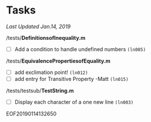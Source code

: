 # Tasks   
*Last Updated Jan.14, 2019*  
  
  
/tests/**DefinitionsofInequality.m**  
- [ ] Add a condition to handle undefined numbers `(ln005)`  
  
/tests/**EquivalencePropertiesofEquality.m**  
- [ ] add exclimation point! `(ln012)`  
- [ ] add entry for Transitive Property -Matt `(ln015)`  
  
/tests/testsub/**TestString.m**  
- [ ] Display each character of a one new line `(ln003)`  
  
EOF20190114132650